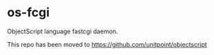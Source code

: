 os-fcgi
=======

ObjectScript language fastcgi daemon.

This repo has been moved to https://github.com/unitpoint/objectscript

